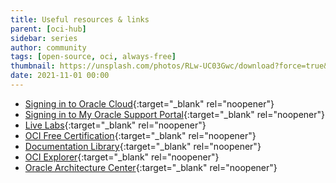 ```yaml
---
title: Useful resources & links
parent: [oci-hub]
sidebar: series
author: community
tags: [open-source, oci, always-free]
thumbnail: https://unsplash.com/photos/RLw-UC03Gwc/download?force=true&w=1920
date: 2021-11-01 00:00
---
```

- [Signing in to Oracle Cloud](https://www.oracle.com/uk/cloud/sign-in.html){:target="_blank" rel="noopener"}
- [Signing in to My Oracle Support Portal](https://support.oracle.com/portal){:target="_blank" rel="noopener"}
- [Live Labs](https://apexapps.oracle.com/pls/apex/dbpm/r/livelabs/home){:target="_blank" rel="noopener"}
- [OCI Free Certification](https://education.oracle.com/oracle-oci-certification){:target="_blank" rel="noopener"}
- [Documentation Library](https://docs.oracle.com/en-us/iaas/Content/GSG/Concepts/baremetalintro.htm){:target="_blank" rel="noopener"}
- [OCI Explorer](https://learn.oracle.com/ols/learning-path/oci-explorer/35644/79348?source=:so:ch:or:awr){:target="_blank" rel="noopener"}
- [Oracle Architecture Center](https://docs.oracle.com/solutions/?source=:so:ch:or:awr::){:target="_blank" rel="noopener"}
